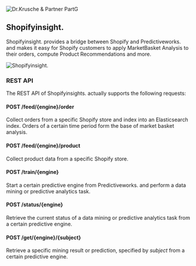 ![Dr.Krusche & Partner PartG](https://raw.github.com/skrusche63/shopify-insight/master/images/dr_kruscheundpartner_640.png)

## Shopifyinsight. 

Shopifyinsight. provides a bridge between Shopify and Predictiveworks. and makes it easy for Shopify customers to apply 
MarketBasket Analysis to their orders, compute Product Recommendations and more.

![Shopifyinsight.](https://raw.github.com/skrusche63/shopify-insight/master/images/shopify_access_640.png)

### REST API

The REST API of Shopifyinsights. actually supports the following requests:

#### POST /feed/{engine}/order

Collect orders from a specific Shopify store and index into an Elasticsearch index. Orders of a 
certain time period form the base of market basket analysis.

#### POST /feed/{engine}/product

Collect product data from a specific Shopify store.

#### POST /train/{engine}

Start a certain predictive engine from Predictiveworks. and perform a data mining or predictive 
analytics task.

#### POST /status/{engine}

Retrieve the current status of a data mining or predictive analytics task from a certain predictive engine.

#### POST /get/{engine}/{subject}

Retrieve a specific mining result or prediction, specified by *subject* from  a certain predictive engine.


